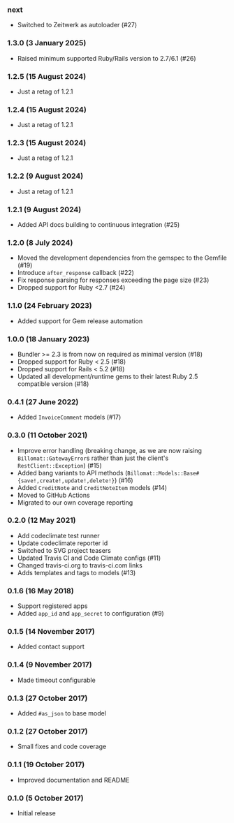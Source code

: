 ### next

* Switched to Zeitwerk as autoloader (#27)

### 1.3.0 (3 January 2025)

* Raised minimum supported Ruby/Rails version to 2.7/6.1 (#26)

### 1.2.5 (15 August 2024)

* Just a retag of 1.2.1

### 1.2.4 (15 August 2024)

* Just a retag of 1.2.1

### 1.2.3 (15 August 2024)

* Just a retag of 1.2.1

### 1.2.2 (9 August 2024)

* Just a retag of 1.2.1

### 1.2.1 (9 August 2024)

* Added API docs building to continuous integration (#25)

### 1.2.0 (8 July 2024)

* Moved the development dependencies from the gemspec to the Gemfile (#19)
* Introduce `after_response` callback (#22)
* Fix response parsing for responses exceeding the page size (#23)
* Dropped support for Ruby <2.7 (#24)

### 1.1.0 (24 February 2023)

* Added support for Gem release automation

### 1.0.0 (18 January 2023)

* Bundler >= 2.3 is from now on required as minimal version (#18)
* Dropped support for Ruby < 2.5 (#18)
* Dropped support for Rails < 5.2 (#18)
* Updated all development/runtime gems to their latest
  Ruby 2.5 compatible version (#18)

### 0.4.1 (27 June 2022)

* Added `InvoiceComment` models (#17)

### 0.3.0 (11 October 2021)

* Improve error handling (breaking change, as we are now raising
  `Billomat::GatewayError`s rather than just the client's
  `RestClient::Exception`) (#15)
* Added bang variants to API methods
  (`Billomat::Models::Base#{save!,create!,update!,delete!}`) (#16)
* Added `CreditNote` and `CreditNoteItem` models (#14)
* Moved to GitHub Actions
* Migrated to our own coverage reporting

### 0.2.0 (12 May 2021)

* Add codeclimate test runner
* Update codeclimate reporter id
* Switched to SVG project teasers
* Updated Travis CI and Code Climate configs (#11)
* Changed travis-ci.org to travis-ci.com links
* Adds templates and tags to models (#13)

### 0.1.6 (16 May 2018)

* Support registered apps
* Added `app_id` and `app_secret` to configuration (#9)

### 0.1.5 (14 November 2017)

* Added contact support

### 0.1.4 (9 November 2017)

* Made timeout configurable

### 0.1.3 (27 October 2017)

* Added `#as_json` to base model

### 0.1.2 (27 October 2017)

* Small fixes and code coverage

### 0.1.1 (19 October 2017)

* Improved documentation and README

### 0.1.0 (5 October 2017)

* Initial release
